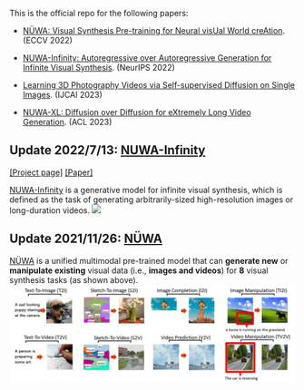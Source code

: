 This is the official repo for the following papers: 
 
+ [NÜWA: Visual Synthesis Pre-training for Neural visUal World creAtion](https://arxiv.org/abs/2111.12417). (ECCV 2022)

+ [NUWA-Infinity: Autoregressive over Autoregressive Generation for Infinite Visual Synthesis](https://arxiv.org/abs/2207.09814). (NeurIPS 2022)

+ [Learning 3D Photography Videos via Self-supervised Diffusion on Single Images](https://arxiv.org/abs/2302.10781). (IJCAI 2023)

+ [NUWA-XL: Diffusion over Diffusion for eXtremely Long Video Generation](https://arxiv.org/abs/2303.12346). (ACL 2023)


## Update 2022/7/13: [NUWA-Infinity](NUWAInfinity.md)
[\[Project page\]](https://nuwa-infinity.microsoft.com/#/) [\[Paper\]](https://arxiv.org/abs/2207.09814) 

[NUWA-Infinity](NUWAInfinity.md) is a generative model for infinite visual synthesis, which is defined as the task of generating arbitrarily-sized high-resolution images or long-duration videos.
<img src="assets/NUWAInfinity.gif" width="800">
 

## Update 2021/11/26: [NÜWA](/NUWA.md)
[NÜWA](/NUWA.md) is a unified multimodal pre-trained model that can **generate new** or **manipulate existing** visual data (i.e., **images and videos**) for **8** visual synthesis tasks (as shown above).
<img src="assets/NUWA.gif" width="800">

